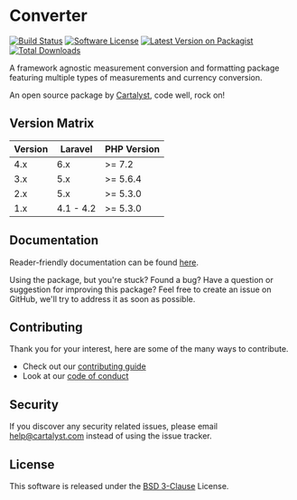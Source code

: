 # Converter

[![Build Status][icon-travis]][link-travis]
[![Software License][icon-license]][link-license]
[![Latest Version on Packagist][icon-version]][link-packagist]
[![Total Downloads][icon-downloads]][link-packagist]

A framework agnostic measurement conversion and formatting package featuring multiple types of measurements and currency conversion.

An open source package by [Cartalyst](https://cartalyst.com), code well, rock on!

## Version Matrix

Version | Laravel   | PHP Version
------- | --------- | ------------
4.x     | 6.x       | >= 7.2
3.x     | 5.x       | >= 5.6.4
2.x     | 5.x       | >= 5.3.0
1.x     | 4.1 - 4.2 | >= 5.3.0

## Documentation

Reader-friendly documentation can be found [here][link-docs].

Using the package, but you're stuck? Found a bug? Have a question or suggestion for improving this package? Feel free to create an issue on GitHub, we'll try to address it as soon as possible.

## Contributing

Thank you for your interest, here are some of the many ways to contribute.

- Check out our [contributing guide](/.github/CONTRIBUTING.md)
- Look at our [code of conduct](/.github/CODE_OF_CONDUCT.md)

## Security

If you discover any security related issues, please email help@cartalyst.com instead of using the issue tracker.

## License

This software is released under the [BSD 3-Clause](LICENSE) License.

[link-docs]:      https://cartalyst.com/manual/converter
[link-travis]:    https://travis-ci.org/cartalyst/converter
[link-license]:   https://opensource.org/licenses/MIT
[link-packagist]: https://packagist.org/packages/cartalyst/converter

[icon-travis]:    https://travis-ci.org/cartalyst/converter.svg?branch=4.0
[icon-license]:   https://poser.pugx.org/cartalyst/converter/license
[icon-version]:   https://poser.pugx.org/cartalyst/converter/version
[icon-downloads]: https://poser.pugx.org/cartalyst/converter/downloads
